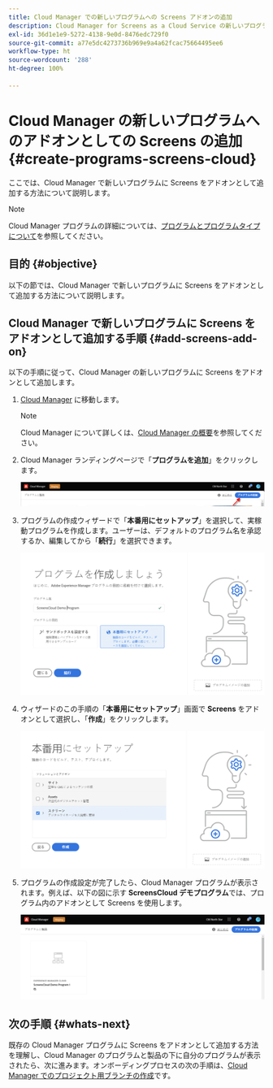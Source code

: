 ```yaml
---
title: Cloud Manager での新しいプログラムへの Screens アドオンの追加
description: Cloud Manager for Screens as a Cloud Service の新しいプログラムに Screens アドオンを追加する方法について説明します。
exl-id: 36d1e1e9-5272-4138-9e0d-8476edc729f0
source-git-commit: a77e5dc4273736b969e9a4a62fcac75664495ee6
workflow-type: ht
source-wordcount: '288'
ht-degree: 100%

---
```


# Cloud Manager の新しいプログラムへのアドオンとしての Screens の追加 {#create-programs-screens-cloud}

ここでは、Cloud Manager で新しいプログラムに Screens をアドオンとして追加する方法について説明します。

>[!NOTE]
>Cloud Manager プログラムの詳細については、[プログラムとプログラムタイプについて](https://experienceleague.adobe.com/docs/experience-manager-cloud-service/content/implementing/using-cloud-manager/programs/program-types.html?lang=ja)を参照してください。

## 目的 {#objective}

以下の節では、Cloud Manager で新しいプログラムに Screens をアドオンとして追加する方法について説明します。

## Cloud Manager で新しいプログラムに Screens をアドオンとして追加する手順 {#add-screens-add-on}

以下の手順に従って、Cloud Manager の新しいプログラムに Screens をアドオンとして追加します。

1. [Cloud Manager](https://my.cloudmanager.adobe.com/) に移動します。

   >[!NOTE]
   >Cloud Manager について詳しくは、[Cloud Manager の概要](https://experienceleague.adobe.com/docs/experience-manager-cloud-service/content/onboarding/journey/cloud-manager.html?lang=ja)を参照してください。

1. Cloud Manager ランディングページで「**プログラムを追加**」をクリックします。

   ![画像](/help/screens-cloud/assets/onboarding/onboard-screens-addon1.png)

1. プログラムの作成ウィザードで「**本番用にセットアップ**」を選択して、実稼動プログラムを作成します。ユーザーは、デフォルトのプログラム名を承認するか、編集してから「**続行**」を選択できます。

   ![画像](/help/screens-cloud/assets/onboarding/onboard-screens-addon2.png)

1. ウィザードのこの手順の「**本番用にセットアップ**」画面で **Screens** をアドオンとして選択し、「**作成**」をクリックします。

   ![画像](/help/screens-cloud/assets/onboarding/onboard-screens-addon3.png)

1. プログラムの作成設定が完了したら、Cloud Manager プログラムが表示されます。例えば、以下の図に示す **ScreensCloud デモプログラム**&#x200B;では、プログラム内のアドオンとして Screens を使用します。

   ![画像](/help/screens-cloud/assets/onboarding/onboard-screens-addon4.png)

## 次の手順 {#whats-next}

既存の Cloud Manager プログラムに Screens をアドオンとして追加する方法を理解し、Cloud Manager のプログラムと製品の下に自分のプログラムが表示されたら、次に進みます。オンボーディングプロセスの次の手順は、[Cloud Manager でのプロジェクト用ブランチの作成](/help/screens-cloud/onboarding-screens-cloud/creating-a-branch.md)です。

